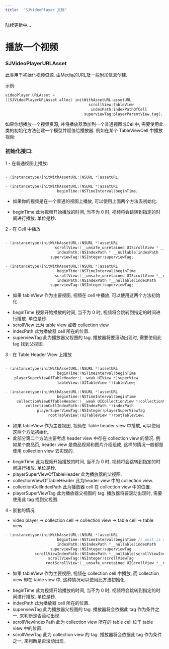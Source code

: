 ```yaml
---
title:  "SJVideoPlayer 文档"
---
```

陆续更新中...

# 播放一个视频
### SJVideoPlayerURLAsset
此类用于初始化视频资源. 由Media的URL及一些附加信息创建.

示例:
```Objective-C
videoPlayer.URLAsset =
[[SJVideoPlayerURLAsset alloc] initWithAssetURL:assetURL
                                     scrollView:tableView
                                      indexPath:indexPathOfCell
                                   superviewTag:playerParentView.tag];
```
如果你想播放一个视频资源, 并将播放器添加到一个普通视图或Cell中, 需要使用此类的初始化方法创建一个模型并赋值给播放器. 例如在某个 TableViewCell 中播放视频:

### 初始化接口:

1 - 在普通视图上播放:

```Objective-C

- (instancetype)initWithAssetURL:(NSURL *)assetURL;

- (instancetype)initWithAssetURL:(NSURL *)assetURL
                       beginTime:(NSTimeInterval)beginTime;
```
* 如果你的视频是在一个普通的视图上播放, 可以使用上面两个方法去初始化.
- beginTime   此为视频开始播放的时间, 当不为 0 时, 视频将会跳转到指定的时间进行播放. 单位是秒.


2 - 在 Cell 中播放

```Objective-C

- (instancetype)initWithAssetURL:(NSURL *)assetURL
                      scrollView:(__unsafe_unretained UIScrollView * __nullable)tableOrCollectionView
                       indexPath:(NSIndexPath * __nullable)indexPath
                    superviewTag:(NSInteger)superviewTag;

- (instancetype)initWithAssetURL:(NSURL *)assetURL
                       beginTime:(NSTimeInterval)beginTime
                      scrollView:(__unsafe_unretained UIScrollView *__nullable)tableOrCollectionView
                       indexPath:(NSIndexPath *__nullable)indexPath
                    superviewTag:(NSInteger)superviewTag;
```
* 如果 tableView 作为主要视图, 视频在 cell 中播放, 可以使用这两个方法初始化.
- beginTime   视频开始播放的时间, 当不为 0 时, 视频将会跳转到指定的时间进行播放. 单位是秒.
- scrollView   此为 table view 或者 collection view
- indexPath   此为播放器 cell 所在的位置.
- superviewTag   此为播放器父视图的 tag. 播放器将要滚动出现时, 需要使用此 tag 找到父视图.

3 - 在 Table Header View 上播放

```Objective-C

- (instancetype)initWithAssetURL:(NSURL *)assetURL
                       beginTime:(NSTimeInterval)beginTime
    playerSuperViewOfTableHeader:(__weak UIView *)superView
                       tableView:(UITableView *)tableView;

- (instancetype)initWithAssetURL:(NSURL *)assetURL
                       beginTime:(NSTimeInterval)beginTime
     collectionViewOfTableHeader:(__weak UICollectionView *)collectionView
         collectionCellIndexPath:(NSIndexPath *)indexPath
              playerSuperViewTag:(NSInteger)playerSuperViewTag
                   rootTableView:(UITableView *)rootTableView;
```
* 如果 tableView 作为主要视图, 视频在 Table header view 中播放, 可以使用这两个方法初始化.
* 此部分第二个方法主要考虑 header view 中存在 collection view 的情况. 例如某个商品页, header view 是商品视频和图片介绍组成, 这样的情况一般都是使用 collection view 去实现的.
- beginTime   此为视频开始播放的时间, 当不为 0 时, 视频将会跳转到指定的时间进行播放. 单位是秒.
- playerSuperViewOfTableHeader   此为播放器的父视图.
- collectionViewOfTableHeader    此为header view 中的 collection view.
- collectionCellIndexPath   此为播放器 cell 在 collection view 中的位置.
- playerSuperViewTag   此为播放器父视图的 tag. 播放器将要滚动出现时, 需要使用此 tag 找到父视图.

4 - 嵌套的情况
* video player -> collection cell -> collection view -> table cell -> table view

```Objective-C
- (instancetype)initWithAssetURL:(NSURL *)assetURL
                       beginTime:(NSTimeInterval)beginTime // unit is sec.
                       indexPath:(NSIndexPath *__nullable)indexPath
                    superviewTag:(NSInteger)superviewTag
             scrollViewIndexPath:(NSIndexPath *__nullable)scrollViewIndexPath
                   scrollViewTag:(NSInteger)scrollViewTag
                  rootScrollView:(__unsafe_unretained UIScrollView *__nullable)rootScrollView;

```
* 如果 tableView 作为主要视图, 视频在 collection cell 中播放, 而 collection view 却在 table view 中, 这种情况可以使用此方法初始化.
- beginTime   此为视频开始播放的时间, 当不为 0 时, 视频将会跳转到指定的时间进行播放. 单位是秒.
- indexPath   此为播放器 cell 所在的位置.
- superviewTag   此为播放器父视图的 tag. 播放器将会依据此 tag 作为条件之一, 来判断是否滚动出现.
- scrollViewIndexPath   此为 collection view 所在的 table cell 位于 table view 中的位置.
- scrollViewTag   此为 collection view 的 tag. 播放器将会依据此 tag 作为条件之一, 来判断是否滚动出现.
